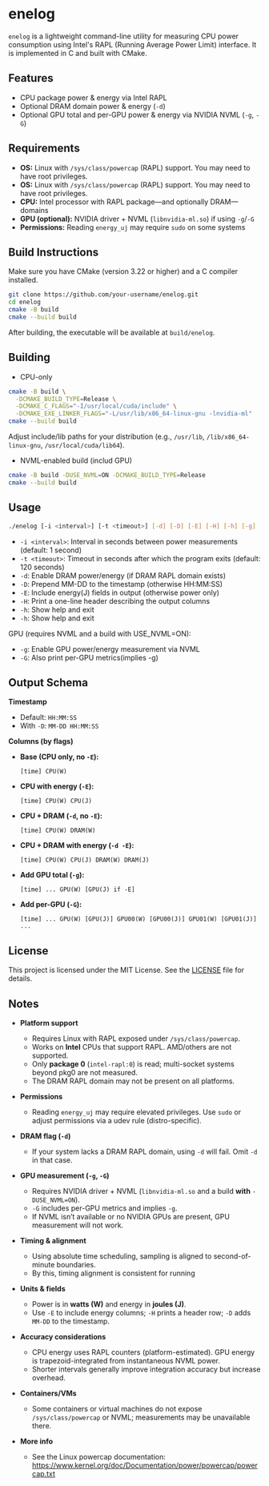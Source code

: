 # enelog

`enelog` is a lightweight command-line utility for measuring CPU power consumption using Intel's RAPL (Running Average Power Limit) interface. It is implemented in C and built with CMake.

## Features

- CPU package power & energy via Intel RAPL
- Optional DRAM domain power & energy (`-d`)
- Optional GPU total and per-GPU power & energy via NVIDIA NVML (`-g`, `-G`)

## Requirements

- **OS:** Linux with `/sys/class/powercap` (RAPL) support. You may need to have root privileges.
- **OS:** Linux with `/sys/class/powercap` (RAPL) support. You may need to have root privileges.
- **CPU:** Intel processor with RAPL package—and optionally DRAM—domains  
- **GPU (optional):** NVIDIA driver + NVML (`libnvidia-ml.so`) if using `-g`/`-G`  
- **Permissions:** Reading `energy_uj` may require `sudo` on some systems

## Build Instructions

Make sure you have CMake (version 3.22 or higher) and a C compiler installed.

```bash
git clone https://github.com/your-username/enelog.git
cd enelog
cmake -B build
cmake --build build
```

After building, the executable will be available at `build/enelog`.

## Building

- CPU-only

```bash
cmake -B build \
  -DCMAKE_BUILD_TYPE=Release \
  -DCMAKE_C_FLAGS="-I/usr/local/cuda/include" \
  -DCMAKE_EXE_LINKER_FLAGS="-L/usr/lib/x86_64-linux-gnu -lnvidia-ml"
cmake --build build
```

Adjust include/lib paths for your distribution (e.g., `/usr/lib`, `/lib/x86_64-linux-gnu`, `/usr/local/cuda/lib64`).

- NVML-enabled build (includ GPU)

```bash
cmake -B build -DUSE_NVML=ON -DCMAKE_BUILD_TYPE=Release
cmake --build build
```

## Usage

```bash
./enelog [-i <interval>] [-t <timeout>] [-d] [-D] [-E] [-H] [-h] [-g] [-G]
```
- `-i <interval>`: Interval in seconds between power measurements (default: 1 second)
- `-t <timeout>`: Timeout in seconds after which the program exits (default: 120 seconds)
- `-d`: Enable DRAM power/energy (if DRAM RAPL domain exists)
- `-D`: Prepend MM-DD to the timestamp (otherwise HH:MM:SS)
- `-E`: Include energy(J) fields in output (otherwise power only)
- `-H`: Print a one-line header describing the output columns
- `-h`: Show help and exit
- `-h`: Show help and exit

GPU (requires NVML and a build with USE_NVML=ON):
- `-g`: Enable GPU power/energy measurement via NVML
- `-G`: Also print per-GPU metrics(implies -g)

## Output Schema 

**Timestamp**
- Default: `HH:MM:SS`
- With `-D`: `MM-DD HH:MM:SS`

**Columns (by flags)**

- **Base (CPU only, no `-E`):**
    ```text
    [time] CPU(W)
    ```

- **CPU with energy (`-E`):**
    ```text
    [time] CPU(W) CPU(J)
    ```

- **CPU + DRAM (`-d`, no `-E`):**
    ```text
    [time] CPU(W) DRAM(W)
    ```

- **CPU + DRAM with energy (`-d -E`):**
    ```text
    [time] CPU(W) CPU(J) DRAM(W) DRAM(J)
    ```

- **Add GPU total (`-g`):**
    ```text
    [time] ... GPU(W) [GPU(J) if -E]
    ```

- **Add per-GPU (`-G`):**
    ```text
    [time] ... GPU(W) [GPU(J)] GPU00(W) [GPU00(J)] GPU01(W) [GPU01(J)] ...
    ```

## License

This project is licensed under the MIT License. See the [LICENSE](LICENSE) file for details.

## Notes

- **Platform support**
  - Requires Linux with RAPL exposed under `/sys/class/powercap`.
  - Works on **Intel** CPUs that support RAPL. AMD/others are not supported.
  - Only **package 0** (`intel-rapl:0`) is read; multi-socket systems beyond pkg0 are not measured.
  - The DRAM RAPL domain may not be present on all platforms.

- **Permissions**
  - Reading `energy_uj` may require elevated privileges. Use `sudo` or adjust permissions via a udev rule (distro-specific).

- **DRAM flag (`-d`)**
  - If your system lacks a DRAM RAPL domain, using `-d` will fail. Omit `-d` in that case.

- **GPU measurement (`-g`, `-G`)**
  - Requires NVIDIA driver + NVML (`libnvidia-ml.so` and a build **with** `-DUSE_NVML=ON`).
  - `-G` includes per-GPU metrics and implies `-g`.
  - If NVML isn’t available or no NVIDIA GPUs are present, GPU measurement will not work.

- **Timing & alignment**
  - Using absolute time scheduling, sampling is aligned to second-of-minute boundaries. 
  - By this, timing alignment is consistent for running

- **Units & fields**
  - Power is in **watts (W)** and energy in **joules (J)**.
  - Use `-E` to include energy columns; `-H` prints a header row; `-D` adds `MM-DD` to the timestamp.

- **Accuracy considerations**
  - CPU energy uses RAPL counters (platform-estimated). GPU energy is trapezoid-integrated from instantaneous NVML power.
  - Shorter intervals generally improve integration accuracy but increase overhead.

- **Containers/VMs**
  - Some containers or virtual machines do not expose `/sys/class/powercap` or NVML; measurements may be unavailable there.

- **More info**
  - See the Linux powercap documentation: https://www.kernel.org/doc/Documentation/power/powercap/powercap.txt
